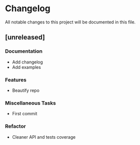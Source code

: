 # Changelog

All notable changes to this project will be documented in this file.

## [unreleased]

### Documentation

- Add changelog
- Add examples

### Features

- Beautify repo

### Miscellaneous Tasks

- First commit

### Refactor

- Cleaner API and tests coverage

<!-- generated by git-cliff -->
